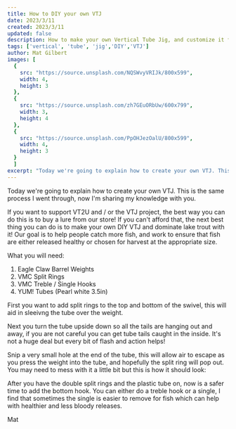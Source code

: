 ```yaml
---
title: How to DIY your own VTJ
date: 2023/3/11
created: 2023/3/11
updated: false
description: How to make your own Vertical Tube Jig, and customize it for your local fishery
tags: ['vertical', 'tube', 'jig','DIY','VTJ']
author: Mat Gilbert
images: [
  {
    src: "https://source.unsplash.com/NQSWvyVRIJk/800x599",
    width: 4,
    height: 3
  },
  {
    src: "https://source.unsplash.com/zh7GEuORbUw/600x799",
    width: 3,
    height: 4
  },
  {
    src: "https://source.unsplash.com/PpOHJezOalU/800x599",
    width: 4,
    height: 3
  }
  ]
excerpt: "Today we're going to explain how to create your own VTJ. This is the same process I went through, now I'm sharing my knowledge with you... "
---
```


Today we\'re going to explain how to create your own VTJ. This is the same process I went through, now I'm sharing my knowledge with you.

If you want to support VT2U and / or the VTJ project, the best way you can do this is to buy a lure from our store! If you can't afford that, the next best
thing you can do is to make your own DIY VTJ and dominate lake trout with it! Our goal is to help people catch more fish, and work to ensure that fish are
either released healthy or chosen for harvest at the appropriate size.

What you will need:

1. Eagle Claw Barrel Weights
2. VMC Split Rings
3. VMC Treble / Single Hooks
4. YUM! Tubes (Pearl white 3.5in)

First you want to add split rings to the top and bottom of the swivel, this will aid in sleeivng the tube over the weight.

Next you turn the tube upside down so all the tails are hanging out and away, if you are not careful you can get tube tails caught in the inside. It's not a huge deal but every bit of flash and action helps!

Snip a very small hole at the end of the tube, this will allow air to escape as you press the weight into the tube, and hopefully the split ring will pop out. You may need to mess with it a little bit but this is how it should look:

After you have the double split rings and the plastic tube on, now is a safer time to add the bottom hook. You can either do a treble hook or a single, I find that sometimes the single is easier to remove for fish which can
help with healthier and less bloody releases.

Mat